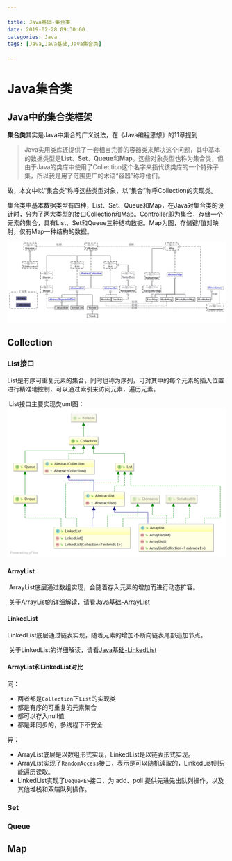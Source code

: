 ```yaml
---

title: Java基础-集合类
date: 2019-02-28 09:30:00
categories: Java
tags: [Java,Java基础,Java集合类]

---
```


# Java集合类

## Java中的集合类框架

**集合类**其实是Java中集合的广义说法，在《Java编程思想》的11章提到

> ​	Java实用类库还提供了一套相当完善的容器类来解决这个问题，其中基本的数据类型是**List**、**Set**、**Queue**和**Map**。这些对象类型也称为集合类，但由于Java的类库中使用了Collection这个名字来指代该类库的一个特殊子集，所以我是用了范围更广的术语“容器”称呼他们。

故，本文中以“集合类”称呼这些类型对象，以“集合”称呼Collection的实现类。

​	集合类中基本数据类型有四种，List、Set、Queue和Map，在Java对集合类的设计时，分为了两大类型的接口Collection和Map。Controller即为集合，存储一个元素的集合，具有List、Set和Queue三种结构数据。Map为图，存储键/值对映射，仅有Map一种结构的数据。

![img](/imag/b171c70578a6d6f369066d6dfbc45555.jpg)

<!--more-->

## Collection

### List接口

​	List是有序可重复元素的集合，同时也称为序列，可对其中的每个元素的插入位置进行精准地控制，可以通过索引来访问元素，遍历元素。

​	List接口主要实现类uml图：![LinkedList](/imag/LinkedList-1551342550459.png)

#### ArrayList

​	ArrayList底层通过数组实现，会随着存入元素的增加而进行动态扩容。

​	关于ArrayList的详细解读，请看[Java基础-ArrayList](https://www.jccc.me/2019/02/28/Java%E5%9F%BA%E7%A1%80-ArrayList/)

#### LinkedList

​	LinkedList底层通过链表实现，随着元素的增加不断向链表尾部追加节点。

​	关于LinkedList的详细解读，请看[Java基础-LinkedList](https://www.jccc.me/2019/02/28/Java%E5%9F%BA%E7%A1%80-LinkedList/)

#### ArrayList和LinkedList对比

同：

- 两者都是`Collection`下`List`的实现类
- 都是有序的可重复的元素集合
- 都可以存入null值
- 都是非同步的，多线程下不安全

异：

- ArrayList底层是以数组形式实现，LinkedList是以链表形式实现。
- ArrayList实现了`RandomAccess`接口，表示是可以随机读取的，LinkedList则只能遍历读取。
- LinkedList实现了`Deque<E>`接口，为 add、poll 提供先进先出队列操作，以及其他堆栈和双端队列操作。

### Set

### Queue

## Map